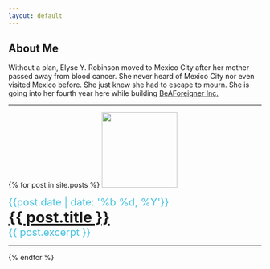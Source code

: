 ```yaml
---
layout: default
---
```


## About Me

Without a plan, Elyse Y. Robinson moved to Mexico City after her mother passed away from blood cancer. She never heard of Mexico City nor even visited Mexico before. She just knew she had to escape to mourn. She is going into her fourth year here while building <a href="https://www.beaforeigner.com">BeAForeigner Inc.</a>

<hr>

{% for post in site.posts %}
<a href="{{ post.url }}"><img src="{{ post.thumbnail }}" width="150" height="150"></a>
<div style="color: #40c1dd; text-align: left; font-size: 20px">{{post.date | date: '%b %d, %Y'}}</div>
<div style="text-align: left; font-size: 30px; font-weight: bold"><a href="{{ post.url }}">{{ post.title }}</a></div>
<div style="color: #40c1dd; text-align: left; font-size: 20px">{{ post.excerpt }}</div>

<hr>

{% endfor %}
